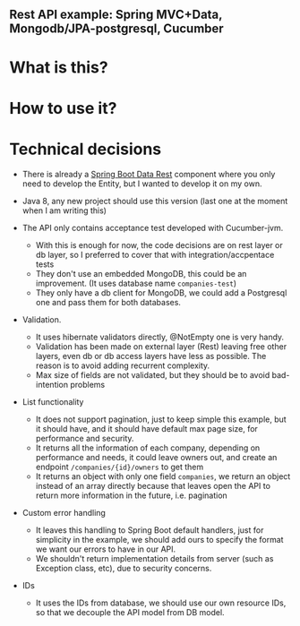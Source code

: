 Rest API example: Spring MVC+Data, Mongodb/JPA-postgresql, Cucumber
----------------------------------------------------------

# What is this?

# How to use it?

# Technical decisions

* There is already a [Spring Boot Data Rest](http://docs.spring.io/spring-data/rest/docs/current/reference/html) component where you only need to develop the Entity, but I wanted to develop it on my own.

* Java 8, any new project should use this version (last one at the moment when I am writing this)

* The API only contains acceptance test developed with Cucumber-jvm. 
    * With this is enough for now, the code decisions are on rest layer or db layer, so I preferred to cover that with integration/accpentace tests
    * They don't use an embedded MongoDB, this could be an improvement. (It uses database name `companies-test`)
    * They only have a db client for MongoDB, we could add a Postgresql one and pass them for both databases.

* Validation. 
    * It uses hibernate validators directly, @NotEmpty one is very handy.
    * Validation has been made on external layer (Rest) leaving free other layers, even db or db access layers have less as possible. The reason is to avoid adding recurrent complexity.
    * Max size of fields are not validated, but they should be to avoid bad-intention problems
    
* List functionality
    * It does not support pagination, just to keep simple this example, but it should have, and it should have default max page size, for performance and security.
    * It returns all the information of each company, depending on performance and needs, it could leave owners out, and create an endpoint `/companies/{id}/owners` to get them 
    * It returns an object with only one field `companies`, we return an object instead of an array directly because that leaves open the API to return more information in the future, i.e. pagination    

* Custom error handling
    * It leaves this handling to Spring Boot default handlers, just for simplicity in the example, we should add ours to specify the format we want our errors to have in our API.
    * We shouldn't return implementation details from server (such as Exception class, etc), due to security concerns.
    
* IDs
    * It uses the IDs from database, we should use our own resource IDs, so that we decouple the API model from DB model.


